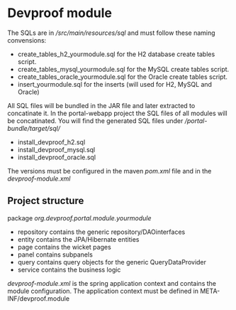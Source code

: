 Devproof module
===============

The SQLs are in */src/main/resources/sql* and must follow these naming convensions:

* create_tables_h2_yourmodule.sql for the H2 database create tables script.
* create_tables_mysql_yourmodule.sql for the MySQL create tables script.
* create_tables_oracle_yourmodule.sql for the Oracle create tables script.
* insert_yourmodule.sql for the inserts (will used for H2, MySQL and Oracle)

All SQL files will be bundled in the JAR file and later extracted to concatinate it.
In the portal-webapp project the SQL files of all modules will be concatinated.
You will find the generated SQL files under */portal-bundle/target/sql/*

* install_devproof_h2.sql
* install_devproof_mysql.sql
* install_devproof_oracle.sql

The versions must be configured in the maven *pom.xml* file and in the *devproof-module.xml*

Project structure
-----------------------

package *org.devproof.portal.module.yourmodule*

* repository contains the generic repository/DAOinterfaces
* entity contains the JPA/Hibernate entities
* page contains the wicket pages
* panel contains subpanels
* query contains query objects for the generic QueryDataProvider
* service contains the business logic

*devproof-module.xml* is the spring application context and contains the module configuration.
The application context must be defined in META-INF/devproof.module